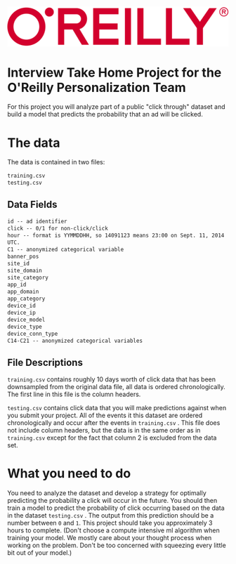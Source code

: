 ![O'reilly](logo.png)

# Interview Take Home Project for the O'Reilly Personalization Team

For this project you will analyze part of a public "click through"
dataset and build a model that predicts the probability that an ad will
be clicked.

# The data


The data is contained in two files:
```
training.csv
testing.csv
```


## Data Fields

```
id -- ad identifier
click -- 0/1 for non-click/click
hour -- format is YYMMDDHH, so 14091123 means 23:00 on Sept. 11, 2014 UTC.
C1 -- anonymized categorical variable
banner_pos
site_id
site_domain
site_category
app_id
app_domain
app_category
device_id
device_ip
device_model
device_type
device_conn_type
C14-C21 -- anonymized categorical variables
```

## File Descriptions

`training.csv` contains roughly 10 days worth of click data that has
been downsampled from the original data file, all data is ordered chronologically. The first line
in this file is the column headers.

`testing.csv` contains click data that you will make predictions against
when you submit your project. All of the events it this dataset are
ordered chronologically and occur after the events in `training.csv` .
This file does not include column headers, but the data is in the same
order as in `training.csv` except for the fact that column 2 is
excluded from the data set.

# What you need to do

You need to analyze the dataset and develop a strategy for optimally
predicting the probability a click will occur in the future. You should
then train a model to predict the probability of click occurring based on
the data in the dataset `testing.csv` . The output from this prediction
should be a number between `0` and `1`. This project should take you
approximately 3 hours to complete. (Don't choose a compute intensive ml
algorithm when training your model. We mostly care about your thought
process when working on the problem. Don't be too concerned with
squeezing every little bit out of your model.)
